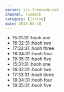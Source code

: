 ```yaml
---
server: irc.freenode.net
channel: rundeck
category: [irclog]
date: 2013-03-18
---
```

- 15:31:31 :hooh one
- 16:32:31 :hooh two
- 17:33:31 :hooh three
- 18:34:31 :hooh four
- 19:35:31 :hooh five
- 15:31:31 :hooh one
- 16:32:31 :hooh two
- 17:33:31 :hooh three
- 18:34:31 :hooh four
- 19:35:31 :hooh five
